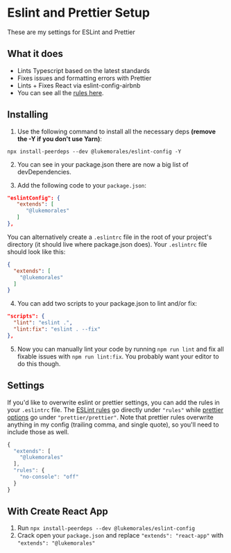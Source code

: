 # Eslint and Prettier Setup
These are my settings for ESLint and Prettier

## What it does
* Lints Typescript based on the latest standards
* Fixes issues and formatting errors with Prettier
* Lints + Fixes React via eslint-config-airbnb
* You can see all the [rules here](https://github.com/lukemorales/eslint-config-lukemorales/blob/master/.eslintrc.json).

## Installing

1. Use the following command to install all the necessary deps **(remove the -Y if you don't use Yarn)**:

```
npx install-peerdeps --dev @lukemorales/eslint-config -Y
```

2. You can see in your package.json there are now a big list of devDependencies.

3. Add the following code to your `package.json`:

```json
"eslintConfig": {
   "extends": [
      "@lukemorales"
   ]
},
```

You can alternatively create a `.eslintrc` file in the root of your project's directory (it should live where package.json does). Your `.eslintrc` file should look like this:

```json
{
  "extends": [
    "@lukemorales"
  ]
}
```

4. You can add two scripts to your package.json to lint and/or fix:

```json
"scripts": {
  "lint": "eslint .",
  "lint:fix": "eslint . --fix"
},
```

5. Now you can manually lint your code by running `npm run lint` and fix all fixable issues with `npm run lint:fix`. You probably want your editor to do this though.

## Settings

If you'd like to overwrite eslint or prettier settings, you can add the rules in your `.eslintrc` file. The [ESLint rules](https://eslint.org/docs/rules/) go directly under `"rules"` while [prettier options](https://prettier.io/docs/en/options.html) go under `"prettier/prettier"`. Note that prettier rules overwrite anything in my config (trailing comma, and single quote), so you'll need to include those as well.

```js
{
  "extends": [
    "@lukemorales"
  ],
  "rules": {
    "no-console": "off"
  }
}
```

## With Create React App

1. Run `npx install-peerdeps --dev @lukemorales/eslint-config`
1. Crack open your `package.json` and replace `"extends": "react-app"` with `"extends": "@lukemorales"`
